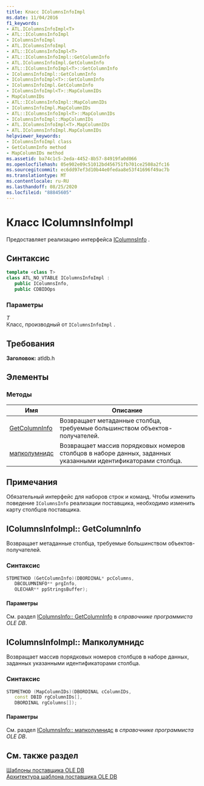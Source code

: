 ```yaml
---
title: Класс IColumnsInfoImpl
ms.date: 11/04/2016
f1_keywords:
- ATL.IColumnsInfoImpl<T>
- ATL::IColumnsInfoImpl
- IColumnsInfoImpl
- ATL.IColumnsInfoImpl
- ATL::IColumnsInfoImpl<T>
- ATL::IColumnsInfoImpl::GetColumnInfo
- ATL.IColumnsInfoImpl.GetColumnInfo
- ATL::IColumnsInfoImpl<T>::GetColumnInfo
- IColumnsInfoImpl::GetColumnInfo
- IColumnsInfoImpl<T>::GetColumnInfo
- IColumnsInfoImpl.GetColumnInfo
- IColumnsInfoImpl<T>::MapColumnIDs
- MapColumnIDs
- ATL::IColumnsInfoImpl::MapColumnIDs
- IColumnsInfoImpl.MapColumnIDs
- ATL::IColumnsInfoImpl<T>::MapColumnIDs
- IColumnsInfoImpl::MapColumnIDs
- ATL.IColumnsInfoImpl<T>.MapColumnIDs
- ATL.IColumnsInfoImpl.MapColumnIDs
helpviewer_keywords:
- IColumnsInfoImpl class
- GetColumnInfo method
- MapColumnIDs method
ms.assetid: ba74c1c5-2eda-4452-8b57-84919fa0d066
ms.openlocfilehash: 05e902e09c51012bd456751fb701ce2508a2fc16
ms.sourcegitcommit: ec6dd97ef3d10b44e0fedaa8e53f41696f49ac7b
ms.translationtype: MT
ms.contentlocale: ru-RU
ms.lasthandoff: 08/25/2020
ms.locfileid: "88845605"
---
```

# <a name="icolumnsinfoimpl-class"></a>Класс IColumnsInfoImpl

Предоставляет реализацию интерфейса [IColumnsInfo](/previous-versions/windows/desktop/ms724541(v=vs.85)) .

## <a name="syntax"></a>Синтаксис

```cpp
template <class T>
class ATL_NO_VTABLE IColumnsInfoImpl :
   public IColumnsInfo,
   public CDBIDOps
```

### <a name="parameters"></a>Параметры

*T*<br/>
Класс, производный от `IColumnsInfoImpl` .

## <a name="requirements"></a>Требования

**Заголовок:** atldb.h

## <a name="members"></a>Элементы

### <a name="methods"></a>Методы

| Имя | Описание |
|-|-|
|[GetColumnInfo](#getcolumninfo)|Возвращает метаданные столбца, требуемые большинством объектов-получателей.|
|[мапколумнидс](#mapcolumnids)|Возвращает массив порядковых номеров столбцов в наборе данных, заданных указанными идентификаторами столбца.|

## <a name="remarks"></a>Примечания

Обязательный интерфейс для наборов строк и команд. Чтобы изменить поведение `IColumnsInfo` реализации поставщика, необходимо изменить карту столбцов поставщика.

## <a name="icolumnsinfoimplgetcolumninfo"></a><a name="getcolumninfo"></a> IColumnsInfoImpl:: GetColumnInfo

Возвращает метаданные столбца, требуемые большинством объектов-получателей.

### <a name="syntax"></a>Синтаксис

```cpp
STDMETHOD (GetColumnInfo)(DBORDINAL* pcColumns,
   DBCOLUMNINFO** prgInfo,
   OLECHAR** ppStringsBuffer);
```

#### <a name="parameters"></a>Параметры

См. раздел [IColumnsInfo:: GetColumnInfo](/previous-versions/windows/desktop/ms722704\(v=vs.85\)) в *справочнике программиста OLE DB*.

## <a name="icolumnsinfoimplmapcolumnids"></a><a name="mapcolumnids"></a> IColumnsInfoImpl:: Мапколумнидс

Возвращает массив порядковых номеров столбцов в наборе данных, заданных указанными идентификаторами столбца.

### <a name="syntax"></a>Синтаксис

```cpp
STDMETHOD (MapColumnIDs)(DBORDINAL cColumnIDs,
   const DBID rgColumnIDs[],
   DBORDINAL rgColumns[]);
```

#### <a name="parameters"></a>Параметры

См. раздел [IColumnsInfo:: мапколумнидс](/previous-versions/windows/desktop/ms714200(v=vs.85)) в *справочнике программиста OLE DB*.

## <a name="see-also"></a>См. также раздел

[Шаблоны поставщика OLE DB](../../data/oledb/ole-db-provider-templates-cpp.md)<br/>
[Архитектура шаблона поставщика OLE DB](../../data/oledb/ole-db-provider-template-architecture.md)
